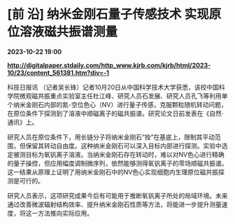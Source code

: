 # [前 沿] 纳米金刚石量子传感技术 实现原位溶液磁共振谱测量

**2023-10-22 19:00**

**http://digitalpaper.stdaily.com/http_www.kjrb.com/kjrb/html/2023-10/23/content_561381.htm?div=-1**

 科技日报讯 （记者吴长锋）记者10月20日从中国科学技术大学获悉，该校中国科学院微观磁共振重点实验室主任杜江峰、研究人员石发展、研究人员孔飞等利用单个纳米金刚石内部的氮-空位色心（NV）进行量子传感，克服颗粒随机转动问题，在原位条件下探测到了溶液中顺磁离子的磁共振谱。研究论文日前发表在《自然·通讯》上。

 研究人员在原位条件下，用长链分子将纳米金刚石“拴”在基底上，限制其平动范围，但保留其转动自由度。这种纳米金刚石可以深入目标内部进行探测。实验中选定被测目标为氧钒离子溶液。当纳米金刚石存在转动时，难以对NV色心进行精确的量子操控，但应用幅度调制微序列，依然能够测得氧钒离子的零场顺磁共振谱。这一结果从原理上证明了用纳米金刚石中的NV色心实现细胞内生理原位磁共振探测是可行的。

 研究人员表示，这项研究成果今后有可能用于推断氧钒离子所处的局域环境。未来通过改善微波辐射结构效率、提升纳米金刚石性质等方法，将能进一步提升测量速度，将这一方法推向实际应用。
